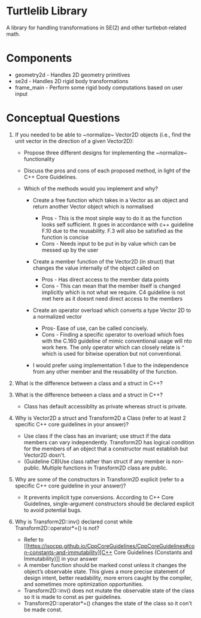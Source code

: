 # Turtlelib Library
A library for handling transformations in SE(2) and other turtlebot-related math.

# Components
- geometry2d - Handles 2D geometry primitives
- se2d - Handles 2D rigid body transformations
- frame_main - Perform some rigid body computations based on user input

# Conceptual Questions
1. If you needed to be able to ~normalize~ Vector2D objects (i.e., find the unit vector in the direction of a given Vector2D):
   - Propose three different designs for implementing the ~normalize~ functionality
   - Discuss the pros and cons of each proposed method, in light of the C++ Core Guidelines.
   - Which of the methods would you implement and why?

      - Create a free function which takes in a Vector as an object and return another Vector object which is normalised
         - Pros - This is the most sinple way to do it as the function looks self sufficient. It goes in accordance with c++ guideline F.10 due to the reusability. F.3 will also be satisfied as the function is concise
         - Cons - Needs input to be put in by value which can be messed up by the user 
      - Create a member function of the Vector2D (in struct) that changes the value internally of the object called on
         - Pros - Has direct access to the member data points
         - Cons - This can mean that the member itself is changed implicitly which is not what we require. C4 guideline is not met here as it doesnt need direct access to the members
      - Create an operator overload which converts a type Vector 2D to a normalized vector
         - Pros- Ease of use, can be called concisely.
         - Cons - Finding a specific operator to overload which foes with the C.160 guideline of mimic conventional usage will nto work here. The only operator which can closely relate is `^` which is used for bitwise operation but not conventional.

      - I would prefer using implementation 1 due to the independence from any other member and the reusability of the function.

2. What is the difference between a class and a struct in C++?

2. What is the difference between a class and a struct in C++?
   - Class has default accessiblity as private whereas struct is private.


3. Why is Vector2D a struct and Transform2D a Class (refer to at least 2 specific C++ core guidelines in your answer)?
   -  Use class if the class has an invariant; use struct if the data members can vary independently. Transform2D has logical condition for the members of an object that a constructor must establish but Vector2D dosn't.
   -  (Guideline C8)Use class rather than struct if any member is non-public. Multiple functions in Transform2D class are public.


4. Why are some of the constructors in Transform2D explicit (refer to a specific C++ core guideline in your answer)?
   - It prevents implicit type conversions. According to C++ Core Guidelines, single-argument constructors should be declared explicit to avoid potential bugs.
   

5. Why is Transform2D::inv() declared const while Transform2D::operator*=() is not?
   - Refer to [[https://isocpp.github.io/CppCoreGuidelines/CppCoreGuidelines#con-constants-and-immutability][C++ Core Guidelines (Constants and Immutability)]] in your answer
   - A member function should be marked const unless it changes the object’s observable state. This gives a more precise statement of design intent, better readability, more errors caught by the compiler, and sometimes more optimization opportunities.
   - Transform2D::inv() does not mutate the observable state of the class so it is made to const as per guidelines.
   - Transform2D::operator*=() changes the state of the class so it con't be made const.

